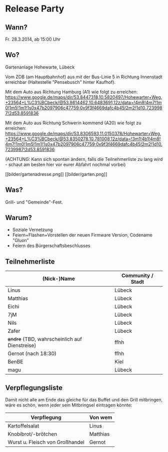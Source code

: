 # Release Party

## Wann?

Fr. 28.3.2014, ab 15:00 Uhr

## Wo?

Gartenanlage Hohewarte, Lübeck

Vom ZOB (am Hauptbahnhof) aus mit der Bus-Linie 5 in Richtung Innenstadt erreichbar (Haltestelle "Pensebusch" hinter Kaufhof).

Mit dem Auto aus Richtung Hamburg (A1) wie folgt zu erreichen:
https://www.google.de/maps/dir/53.8447318,10.5820497/Hohewarter+Weg,+23564+L%C3%BCbeck/@53.8614462,10.6483691,12z/data=!4m8!4m7!1m0!1m5!1m1!1s0x47b2097906c47759:0x9f3f4669dafc4b45!2m2!1d10.7239987!2d53.8591836

Mit dem Auto aus Richtung Schwerin kommend (A20) wie folgt zu erreichen:
https://www.google.de/maps/dir/53.8306593,11.0150378/Hohewarter+Weg,+23564+L%C3%BCbeck/@53.8350278,10.781008,12z/data=!3m1!4b1!4m8!4m7!1m0!1m5!1m1!1s0x47b2097906c47759:0x9f3f4669dafc4b45!2m2!1d10.7239987!2d53.8591836


(ACHTUNG: Kann sich spontan ändern, falls die Teilnehmerliste zu lang wird -
schaut am besten hier vor eurer Abfahrt nochmal vorbei)

[[bilder/gartenadresse.png]]
[[bilder/garten.png]]

## Was?

Grill- und "Gemeinde"-Fest.

## Warum?

* Soziale Vernetzung
* Feiern+Flashen+Vorstellen der neuen Firmware Version, Codename "Gluon"
* Feiern des Bürgerschaftsbeschlusses

## Teilnehmerliste

| (Nick-)Name | Community / Stadt |
|-------------|-------------------|
| Linus       | Lübeck            |
| Matthias    | Lübeck            |
| Eichi       | Lübeck            |
| 7jM         | Lübeck            |
| Nils        | Lübeck            |
| Zafer       | Lübeck            |
| <strike>andre</strike> (TBD, wahrscheinlich auf Dienstreise)       | ffhh              |
| Gernot (nach 18:30)      | ffhh              |
| BenBE       | Kiel              |
| magu        | Lübeck            |

## Verpflegungsliste

Damit nicht alle am Ende das gleiche für das Buffet und den Grill mitbringen, wäre es schön, wenn jeder sein Mitbringsel eintragen könnte:

| Verpflegung          | Von wem  |
|----------------------|----------|
| Kartoffelsalat       | Linus    |
| Knobibrot/-brötchen  | Matthias |
| Wurst u. Fleisch von Großhandel  | Gernot    |